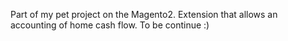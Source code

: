 Part of my pet project on the Magento2. 
Extension that allows an accounting of home cash flow. To be continue :)